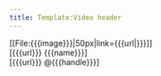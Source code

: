 ```yaml
---
title: Template:Video header
---
```


<div class="video-header"><!--
-->[[File:{{{image}}}|50px|link={{{url|}}}]]<!--
--><div class="video-author">
<div class="video-username">[{{{url}}} {{{name}}}]</div>
<div class="video-handle">[{{{url}}} @{{{handle}}}]</div>
</div>
</div>